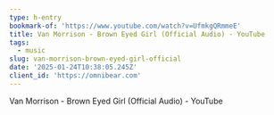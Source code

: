 ```yaml
---
type: h-entry
bookmark-of: 'https://www.youtube.com/watch?v=UfmkgQRmmeE'
title: Van Morrison - Brown Eyed Girl (Official Audio) - YouTube
tags:
  - music
slug: van-morrison-brown-eyed-girl-official
date: '2025-01-24T10:38:05.245Z'
client_id: 'https://omnibear.com'
---
```

Van Morrison - Brown Eyed Girl (Official Audio) - YouTube

